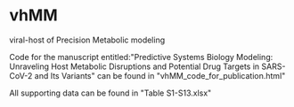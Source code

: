 # vhMM
viral-host of Precision Metabolic modeling

Code for the manuscript entitled:"Predictive Systems Biology Modeling: Unraveling Host Metabolic Disruptions and Potential Drug Targets in SARS-CoV-2 and Its Variants" can be found in "vhMM_code_for_publication.html"

All supporting data can be found in "Table S1-S13.xlsx"
